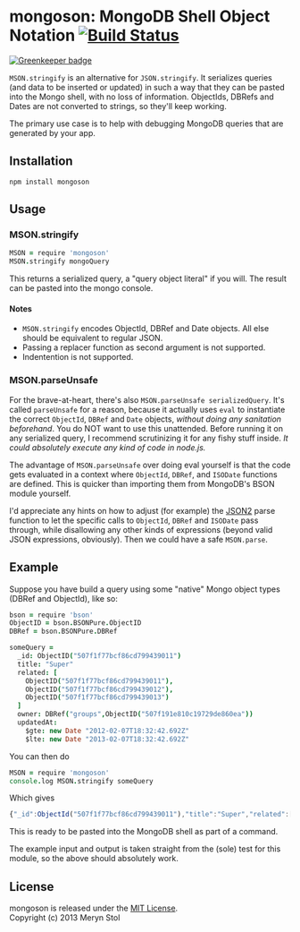 # mongoson: MongoDB Shell Object Notation [![Build Status](https://travis-ci.org/meryn/mongoson.png?branch=master)](https://travis-ci.org/meryn/mongoson)

[![Greenkeeper badge](https://badges.greenkeeper.io/braveg1rl/mongoson.svg)](https://greenkeeper.io/)

`MSON.stringify` is an alternative for `JSON.stringify`. It serializes queries (and data to be inserted or updated) in such a way that they can be pasted into the Mongo shell, with no loss of information. ObjectIds, DBRefs and Dates are not converted to strings, so they'll keep working. 

The primary use case is to help with debugging MongoDB queries that are generated by your app.

## Installation

```
npm install mongoson
```

## Usage

### MSON.stringify

```coffee
MSON = require 'mongoson'
MSON.stringify mongoQuery
```

This returns a serialized query, a "query object literal" if you will. The result can be pasted into the mongo console.

#### Notes

* `MSON.stringify` encodes ObjectId, DBRef and Date objects. All else should be equivalent to regular JSON. 
* Passing a replacer function as second argument is not supported.
* Indentention is not supported.

### MSON.parseUnsafe

For the brave-at-heart, there's also `MSON.parseUnsafe serializedQuery`. It's called `parseUnsafe` for a reason, because it actually uses `eval` to instantiate the correct `ObjectId`, `DBRef` and `Date` objects, *without doing any sanitation beforehand*. You do NOT want to use this unattended. Before running it on any serialized query, I recommend scrutinizing it for any fishy stuff inside. _It could absolutely execute any kind of code in node.js._

The advantage of `MSON.parseUnsafe` over doing eval yourself is that the code gets evaluated in a context where `ObjectId`, `DBRef`, and `ISODate` functions are defined. This is quicker than importing them from MongoDB's BSON module yourself.

I'd appreciate any hints on how to adjust (for example) the [JSON2](https://github.com/douglascrockford/JSON-js) parse function to let the specific calls to `ObjectId`, `DBRef` and `ISODate` pass through, while disallowing any other kinds of expressions (beyond valid JSON expressions, obviously). Then we could have a safe `MSON.parse`.

## Example

Suppose you have build a query using some "native" Mongo object types (DBRef and ObjectId), like so:

```coffee
bson = require 'bson'
ObjectID = bson.BSONPure.ObjectID
DBRef = bson.BSONPure.DBRef

someQuery = 
  _id: ObjectID("507f1f77bcf86cd799439011")
  title: "Super"
  related: [
    ObjectID("507f1f77bcf86cd799439011"), 
    ObjectID("507f1f77bcf86cd799439012"), 
    ObjectID("507f1f77bcf86cd799439013")
  ]
  owner: DBRef("groups",ObjectID("507f191e810c19729de860ea"))
  updatedAt: 
    $gte: new Date "2012-02-07T18:32:42.692Z" 
    $lte: new Date "2013-02-07T18:32:42.692Z"
```

You can then do

```coffee
MSON = require 'mongoson'
console.log MSON.stringify someQuery
```

Which gives

```javascript
{"_id":ObjectId("507f1f77bcf86cd799439011"),"title":"Super","related":[ObjectId("507f1f77bcf86cd799439011"),ObjectId("507f1f77bcf86cd799439012"),ObjectId("507f1f77bcf86cd799439013")],"owner":{"$ref":"groups","$id":"507f191e810c19729de860ea"},"updatedAt":{"$gte":ISODate("2012-02-07T18:32:42.692Z"),"$lte":ISODate("2013-02-07T18:32:42.692Z")}}
```

This is ready to be pasted into the MongoDB shell as part of a command.

The example input and output is taken straight from the (sole) test for this module, so the above should absolutely work.

## License

mongoson is released under the [MIT License](http://opensource.org/licenses/MIT).  
Copyright (c) 2013 Meryn Stol